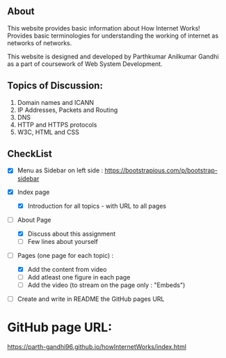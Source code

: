 ## About

This website provides basic information about How Internet Works!
Provides basic terminologies for understanding the working of internet 
as networks of networks. 

This website is designed and developed by Parthkumar Anilkumar Gandhi as a 
part of coursework of Web System Development.


## Topics of Discussion:

1. Domain names and ICANN
2. IP Addresses, Packets and Routing
3. DNS
4. HTTP and HTTPS protocols
5. W3C, HTML and CSS

## CheckList

- [X] Menu as Sidebar on left side : https://bootstrapious.com/p/bootstrap-sidebar
- [X] Index page
    - [X] Introduction for all topics - with URL to all pages
- [ ] About Page
    - [X] Discuss about this assignment
    - [ ] Few lines about yourself
- [ ] Pages (one page for each topic) :
    - [X] Add the content from video
    - [ ] Add atleast one figure in each page
    - [ ] Add the video (to stream on the page only : "Embeds")
- [ ] Create and write in README the GitHub pages URL


# GitHub page URL:
https://parth-gandhi96.github.io/howInternetWorks/index.html